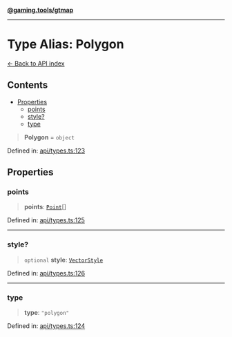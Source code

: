 [**@gaming.tools/gtmap**](README.md)

***

# Type Alias: Polygon

[← Back to API index](./README.md)

## Contents

- [Properties](#properties)
  - [points](#points)
  - [style?](#style)
  - [type](#type)

> **Polygon** = `object`

Defined in: [api/types.ts:123](https://github.com/gamingtools/gt-map/blob/37582d0663306e25f7b67e6e3ae4390bd14c21af/packages/gtmap/src/api/types.ts#L123)

## Properties

### points

> **points**: [`Point`](TypeAlias.Point.md)[]

Defined in: [api/types.ts:125](https://github.com/gamingtools/gt-map/blob/37582d0663306e25f7b67e6e3ae4390bd14c21af/packages/gtmap/src/api/types.ts#L125)

***

### style?

> `optional` **style**: [`VectorStyle`](Interface.VectorStyle.md)

Defined in: [api/types.ts:126](https://github.com/gamingtools/gt-map/blob/37582d0663306e25f7b67e6e3ae4390bd14c21af/packages/gtmap/src/api/types.ts#L126)

***

### type

> **type**: `"polygon"`

Defined in: [api/types.ts:124](https://github.com/gamingtools/gt-map/blob/37582d0663306e25f7b67e6e3ae4390bd14c21af/packages/gtmap/src/api/types.ts#L124)
